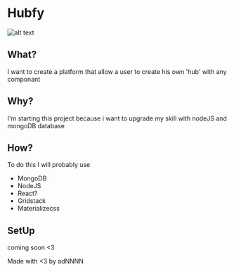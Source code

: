 # Hubfy
![alt text](https://media.giphy.com/media/hMRwHs6D80E5a/giphy.gif)
## What?
I want to create a platform that allow a user to create his own 'hub' with any componant
## Why?
I'm starting this project because i want to upgrade my skill with nodeJS and mongoDB database
## How?
To do this I will probably use 
  - MongoDB
  - NodeJS
  - React?
  - Gridstack
  - Materializecss

## SetUp
coming soon <3

Made with <3 by adNNNN

